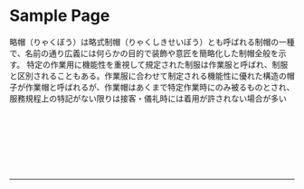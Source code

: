<html>
<head>
<meta charset="UTF-8">
<title>Sample Page</title>
<link rel="stylesheet" href="https://cdnjs.cloudflare.com/ajax/libs/marx/2.0.4/marx.css">
</head>

<body>
<main>
  <h1>Sample Page</h1>
  <div class="contents">
    略帽（りゃくぼう）は略式制帽（りゃくしきせいぼう）とも呼ばれる制帽の一種で、名前の通り広義には何らかの目的で装飾や意匠を簡略化した制帽全般を示す。
特定の作業用に機能性を重視して規定された制服は作業服と呼ばれ、制服と区別されることもある。作業服に合わせて制定される機能性に優れた構造の帽子が作業帽と呼ばれるが、作業帽はあくまで特定作業時にのみ被るものとされ、服務規程上の特記がない限りは接客・儀礼時には着用が許されない場合が多い
  </div>
</main>
<div class="uz-uo2-placement1 uz-ny"></div>
<link rel="stylesheet" href="https://dev-speee-ad.akamaized.net/tag/uo2-placement1/css/outer-style.css">
<script async type="text/javascript" src="https://dev-speee-ad.akamaized.net/tag/uo2-placement1/js/outer-frame.min.js" charset="utf-8"></script>
<br>
  <br><br><br><br><br><br>
<hr>
<div class="uz-uo2-placement2 uz-ny"></div>
<link rel="stylesheet" href="https://dev-speee-ad.akamaized.net/tag/uo2-placement2/css/outer-style.css">
<script async type="text/javascript" src="https://dev-speee-ad.akamaized.net/tag/uo2-placement2/js/outer-frame.min.js" charset="utf-8"></script>
</body>
</html>
